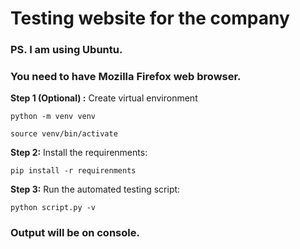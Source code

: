 # Testing website for the company

### PS. I am using Ubuntu.
### You need to have Mozilla Firefox web browser.


**Step 1 (Optional) :** Create virtual environment

``python -m venv venv``

``source venv/bin/activate``

**Step 2:** Install the requirenments:

``pip install -r requirenments``

**Step 3:** Run the automated testing script:

``python script.py -v``

### Output will be on console.